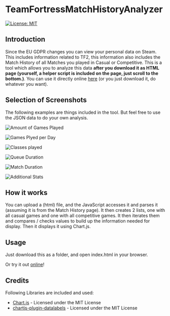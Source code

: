TeamFortressMatchHistoryAnalyzer
================================

[![License: MIT](https://img.shields.io/badge/License-MIT-yellow.svg)](https://opensource.org/licenses/MIT)

Introduction
------------

Since the EU GDPR changes you can view your personal data on Steam. This includes information related to TF2, this information also includes the Match History of all Matches you played in Casual or Competitive. This is a tool which allows you to analyze this data **after you download it as HTML page (yourself, a helper script is included on the page, just scroll to the bottom.)**. You can use it directly online [here](https://netroscript.github.io/TeamFortressMatchHistoryAnalyzer/) (or you just download it, do whatever you want).  

Selection of Screenshots
------------------------

The following examples are things included in the tool. But feel free to use the JSON data to do your own analysis.
 
![Amount of Games Played](https://i.imgur.com/YaTuggD.png)
 
![Games Plyed per Day](https://i.imgur.com/F2gzN5p.png)

![Classes played](https://i.imgur.com/TtY4Tjo.png)

![Queue Duration](https://i.imgur.com/ADgZDgP.png)

![Match Duration](https://i.imgur.com/vk2PeMl.png)

![Additional Stats](https://i.imgur.com/NG2TBKG.png)

How it works
------------

You can upload a (html) file, and the JavaScript accesses it and parses it (assuming it is from the Match History page). It then creates 2 lists, one with all casual games and one with all competitive games. It then iterates them and compares / checks values to build up the information needed for display. Then it displays it using Chart.js.

Usage
-----

Just download this as a folder, and open index.html in your browser.  

Or try it out [online](https://netroscript.github.io/TeamFortressMatchHistoryAnalyzer/)!


Credits
-------

Following Libraries are included and used:

* [Chart.js](https://www.chartjs.org/) - Licensed under the MIT License
* [chartjs-plugin-datalabels](https://chartjs-plugin-datalabels.netlify.com/) - Licensed under the MIT License